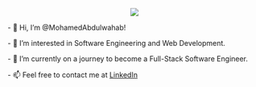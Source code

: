 <p align="center">
  <img src="http://github-readme-streak-stats.herokuapp.com?user=MohamedAbdulwahab&theme"/>
</p>


<p align="left"> </p>
<p align="left"> - 👋 Hi, I’m @MohamedAbdulwahab! </p>
<p align="left"> - 👀 I’m interested in Software Engineering and Web Development. </p>
<p align="left"> - 🌱 I’m currently on a journey to become a Full-Stack Software Engineer. </p>
<p align="left"> - 📫 Feel free to contact me at <a href="https://www.linkedin.com/in/iammohamedabdulwahab/">LinkedIn</a></p>

  
<!---
- MohamedAbdulwahab/MohamedAbdulwahab is a ✨ special ✨ repository because its `README.md` (this file) appears on your GitHub profile.
- You can click the Preview link to take a look at your changes.
--->
